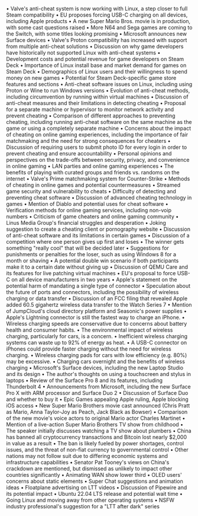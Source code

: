 • Valve's anti-cheat system is now working with Linux, a step closer to full Steam compatibility
• EU proposes forcing USB-C charging on all devices, including Apple products
• A new Super Mario Bros. movie is in production, with some cast questions raised
• More N64 and Sega games are coming to the Switch, with some titles looking promising
• Microsoft announces new Surface devices
• Valve's Proton compatibility has increased with support from multiple anti-cheat solutions
• Discussion on why game developers have historically not supported Linux with anti-cheat systems
• Development costs and potential revenue for game developers on Steam Deck
• Importance of Linux install base and market demand for games on Steam Deck
• Demographics of Linux users and their willingness to spend money on new games
• Potential for Steam Deck-specific game store features and sections
• Anti-cheat software issues on Linux, including using Proton or Wine to run Windows versions
• Evolution of anti-cheat methods, including circumvention by running within virtual machines
• Discussion of anti-cheat measures and their limitations in detecting cheating
• Proposal for a separate machine or hypervisor to monitor network activity and prevent cheating
• Comparison of different approaches to preventing cheating, including running anti-cheat software on the same machine as the game or using a completely separate machine
• Concerns about the impact of cheating on online gaming experiences, including the importance of fair matchmaking and the need for strong consequences for cheaters
• Discussion of requiring users to submit photo ID for every login in order to prevent cheating and ensure accountability
• Personal opinions and perspectives on the trade-offs between security, privacy, and convenience in online gaming
• LAN parties and online gaming experiences
• The benefits of playing with curated groups and friends vs. randoms on the internet
• Valve's Prime matchmaking system for Counter-Strike
• Methods of cheating in online games and potential countermeasures
• Streamed game security and vulnerability to cheats
• Difficulty of detecting and preventing cheat software
• Discussion of advanced cheating technology in games
• Mention of Diablo and potential uses for cheat software
• Verification methods for online gaming services, including non-voip numbers
• Criticism of game cheaters and online gaming community
• Linus Media Group's financial struggles and desperation
• Joking suggestion to create a cheating client or pornography website
• Discussion of anti-cheat software and its limitations in certain games
• Discussion of a competition where one person gives up first and loses
• The winner gets something "really cool" that will be decided later
• Suggestions for punishments or penalties for the loser, such as using Windows 8 for a month or shaving
• A potential double win scenario if both participants make it to a certain date without giving up
• Discussion of QEMU Care and its features for live patching virtual machines
• EU's proposal to force USB-C on all device manufacturers in two years
• Apple's statement on the potential harm of mandating a single type of connector
• Speculation about the future of ports and connectors, including the possibility of wireless charging or data transfer
• Discussion of an FCC filing that revealed Apple added 60.5 gigahertz wireless data transfer to the Watch Series 7
• Mention of JumpCloud's cloud directory platform and Seasonic's power supplies
• Apple's Lightning connector is still the fastest way to charge an iPhone.
• Wireless charging speeds are conservative due to concerns about battery health and consumer habits.
• The environmental impact of wireless charging, particularly for cars, is a concern.
• Inefficient wireless charging systems can waste up to 92% of energy as heat.
• A USB-C connector on iPhones could provide faster charging without the need for wireless charging.
• Wireless charging pads for cars with low efficiency (e.g. 80%) may be excessive.
• Charging cars overnight and the benefits of wireless charging
• Microsoft's Surface devices, including the new Laptop Studio and its design
• The author's thoughts on using a touchscreen and stylus in laptops
• Review of the Surface Pro 8 and its features, including Thunderbolt 4
• Announcements from Microsoft, including the new Surface Pro X with ARM processor and Surface Duo 2
• Discussion of Surface Duo and whether to buy it
• Epic Games appealing Apple ruling, Apple blocking iOS access
• New Super Mario Brothers movie cast announced (Chris Pratt as Mario, Anna Taylor-Joy as Peach, Jack Black as Bowser)
• Comparison of the new movie's voice actors to original Mario actor Charles Martinet
• Mention of a live-action Super Mario Brothers TV show from childhood
• The speaker initially discusses watching a TV show about plumbers
• China has banned all cryptocurrency transactions and Bitcoin lost nearly $2,000 in value as a result
• The ban is likely fueled by power shortages, control issues, and the threat of non-fiat currency to governmental control
• Other nations may not follow suit due to differing economic systems and infrastructure capabilities
• Senator Pat Tooney's views on China's crackdown are mentioned, but dismissed as unlikely to impact other countries significantly
• Animating WAN show lower third
• OLED users' concerns about static elements
• Super Chat suggestions and animation ideas
• Floatplane advertising on LTT videos
• Discussion of Pipewire and its potential impact
• Ubuntu 22.04 LTS release and potential wait time
• Going Linux and moving away from other operating systems
• NSFW industry professional's suggestion for a "LTT after dark" series